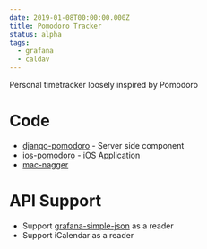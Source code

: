 ```yaml
---
date: 2019-01-08T00:00:00.000Z
title: Pomodoro Tracker
status: alpha
tags:
  - grafana
  - caldav
---
```


Personal timetracker loosely inspired by Pomodoro

# Code

- [django-pomodoro](https://github.com/kfdm/django-pomodoro) - Server side component
- [ios-pomodoro](https://github.com/kfdm/ios-pomodoro) - iOS Application
- [mac-nagger](https://github.com/kfdm/mac-nagger)

# API Support

- Support [grafana-simple-json] as a reader
- Support iCalendar as a reader

[grafana-simple-json]: https://github.com/grafana/simple-json-datasource
